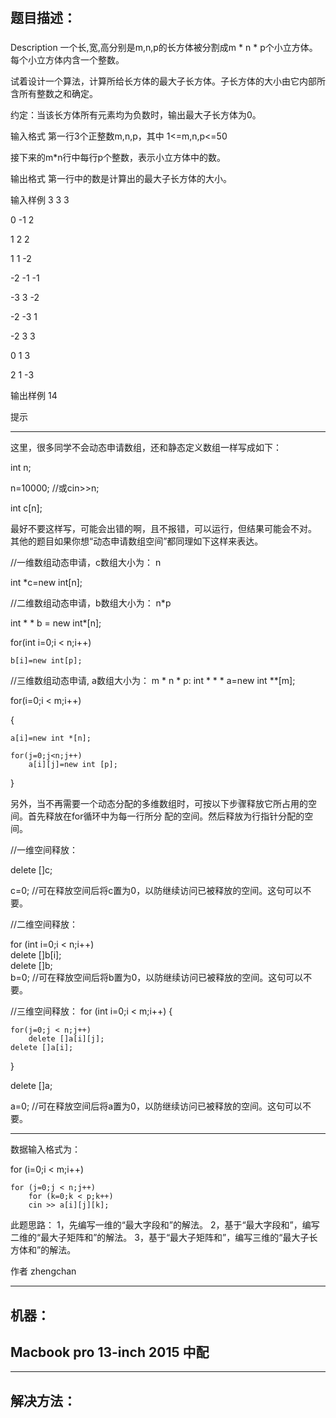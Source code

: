 # 
## 题目描述：
### 
Description
一个长,宽,高分别是m,n,p的长方体被分割成m * n * p个小立方体。每个小立方体内含一个整数。

试着设计一个算法，计算所给长方体的最大子长方体。子长方体的大小由它内部所含所有整数之和确定。

约定：当该长方体所有元素均为负数时，输出最大子长方体为0。



输入格式
第一行3个正整数m,n,p，其中 1<=m,n,p<=50

接下来的m*n行中每行p个整数，表示小立方体中的数。


输出格式
第一行中的数是计算出的最大子长方体的大小。


输入样例
3 3 3

0 -1 2

1 2 2

1 1 -2

-2 -1 -1

-3 3 -2

-2 -3 1

-2 3 3

0 1 3

2 1 -3


输出样例
14



提示

----------------------------------------------------------------------
这里，很多同学不会动态申请数组，还和静态定义数组一样写成如下：

int n;
 
n=10000; //或cin>>n;

int c[n];

最好不要这样写，可能会出错的啊，且不报错，可以运行，但结果可能会不对。
其他的题目如果你想“动态申请数组空间”都同理如下这样来表达。

//一维数组动态申请，c数组大小为： n

int *c=new int[n];

//二维数组动态申请，b数组大小为： n*p

int * * b = new int*[n];

for(int i=0;i < n;i++)

	b[i]=new int[p];

//三维数组动态申请, a数组大小为： m * n * p:
int * * * a=new int **[m];

for(i=0;i < m;i++)

{
	
	a[i]=new int *[n];
	
	for(j=0;j<n;j++)
		a[i][j]=new int [p];
}


另外，当不再需要一个动态分配的多维数组时，可按以下步骤释放它所占用的空间。首先释放在for循环中为每一行所分
配的空间。然后释放为行指针分配的空间。

//一维空间释放：

delete []c;

c=0;  //可在释放空间后将c置为0，以防继续访问已被释放的空间。这句可以不要。

//二维空间释放：

for (int i=0;i < n;i++)     
	delete []b[i];   
delete []b;   
b=0;  //可在释放空间后将b置为0，以防继续访问已被释放的空间。这句可以不要。

//三维空间释放：
for (int i=0;i < m;i++)
{
	
	for(j=0;j < n;j++)
		delete []a[i][j];
	delete []a[i];
} 

delete []a;

a=0;   //可在释放空间后将a置为0，以防继续访问已被释放的空间。这句可以不要。

----------------------------------------------------------------------


数据输入格式为：

for (i=0;i < m;i++)

	for (j=0;j < n;j++)
		for (k=0;k < p;k++)
	    cin >> a[i][j][k];

此题思路：
1，先编写一维的“最大字段和”的解法。
2，基于“最大字段和”，编写二维的“最大子矩阵和”的解法。
3，基于“最大子矩阵和”，编写三维的“最大子长方体和”的解法。



作者 zhengchan
- - - -
## 机器：
## Macbook pro 13-inch 2015 中配
- - - -
## 解决方法：
